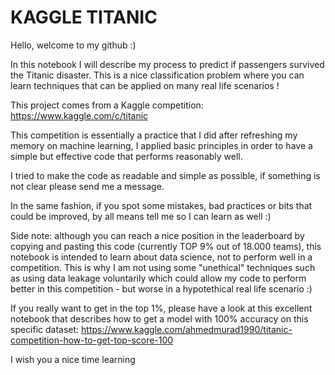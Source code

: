 # KAGGLE TITANIC
Hello, welcome to my github :)

In this notebook I will describe my process to predict if passengers survived the Titanic disaster. 
This is a nice classification problem where you can learn techniques that can be applied on many real life scenarios !

This project comes from a Kaggle competition: https://www.kaggle.com/c/titanic

This competition is essentially a practice that I did after refreshing my memory on machine learning, I applied basic principles in order to have a simple but effective code that performs reasonably well.

I tried to make the code as readable and simple as possible, if something is not clear please send me a message.

In the same fashion, if you spot some mistakes, bad practices or bits that could be improved, by all means tell me so I can learn as well :)

Side note: although you can reach a nice position in the leaderboard by copying and pasting this code (currently TOP 9% out of 18.000 teams), this notebook is intended to learn about data science, not to perform well in a competition.
This is why I am not using some "unethical" techniques such as using data leakage voluntarily which could allow my code to perform better in this competition - but worse in a hypotethical real life scenario :)

If you really want to get in the top 1%, please have a look at this excellent notebook that describes how to get a model with 100% accuracy on this specific dataset: 
https://www.kaggle.com/ahmedmurad1990/titanic-competition-how-to-get-top-score-100

I wish you a nice time learning
